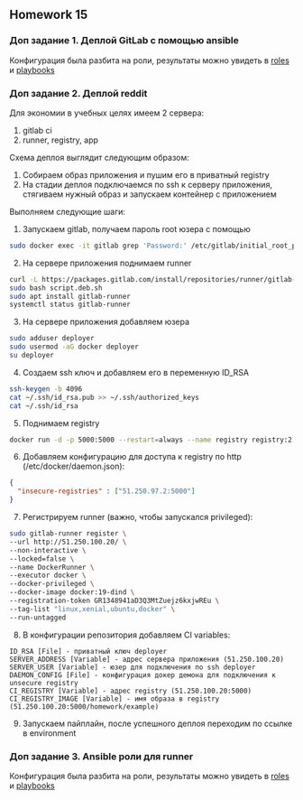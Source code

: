 ## Homework 15


### Доп задание 1. Деплой GitLab с помощью ansible

Конфигурация была разбита на роли, результаты можно увидеть в [roles](infra/ansible/roles) и [playbooks](infra/ansible/playbooks)



### Доп задание 2. Деплой reddit

Для экономии в учебных целях имеем 2 сервера:
1. gitlab ci
2. runner, registry, app

Схема деплоя выглядит следующим образом:
1. Собираем образ приложения и пушим его в приватный registry
2. На стадии деплоя подключаемся по ssh к серверу приложения, стягиваем нужный образ и запускаем контейнер с приложением

Выполняем следующие шаги:

1. Запускаем gitlab, получаем пароль root юзера с помощью
```bash
sudo docker exec -it gitlab grep 'Password:' /etc/gitlab/initial_root_password
```
2. На сервере приложения поднимаем runner
```bash
curl -L https://packages.gitlab.com/install/repositories/runner/gitlab-runner/script.deb.sh > script.deb.sh
sudo bash script.deb.sh
sudo apt install gitlab-runner
systemctl status gitlab-runner
```
3. На сервере приложения добавляем юзера
```bash
sudo adduser deployer
sudo usermod -aG docker deployer
su deployer
```
4. Создаем ssh ключ и добавляем его в переменную ID_RSA
```bash
ssh-keygen -b 4096
cat ~/.ssh/id_rsa.pub >> ~/.ssh/authorized_keys
cat ~/.ssh/id_rsa
```
5. Поднимаем registry
```bash
docker run -d -p 5000:5000 --restart=always --name registry registry:2
```
6. Добавляем конфигурацию для доступа к registry по http (/etc/docker/daemon.json):
```json
{
  "insecure-registries" : ["51.250.97.2:5000"]
}
```
7. Регистрируем runner (важно, чтобы запускался privileged):
```bash
sudo gitlab-runner register \
--url http://51.250.100.20/ \
--non-interactive \
--locked=false \
--name DockerRunner \
--executor docker \
--docker-privileged \
--docker-image docker:19-dind \
--registration-token GR1348941aD3Q3MtZuejz6kxjwREu \
--tag-list "linux,xenial,ubuntu,docker" \
--run-untagged
```
8. В конфигурации репозитория добавляем CI variables:
```
ID_RSA [File] - приватный ключ deployer
SERVER_ADDRESS [Variable] - адрес сервера приложения (51.250.100.20)
SERVER_USER [Variable] - юзер для подключения по ssh deployer
DAEMON_CONFIG [File] - конфигурация докер демона для подключения к unsecure registry
CI_REGISTRY [Variable] - адрес registry (51.250.100.20:5000)
CI_REGISTRY_IMAGE [Variable] - имя образа в registry (51.250.100.20:5000/homework/example)
```
9. Запускаем пайплайн, после успешного деплоя переходим по ссылке в environment


### Доп задание 3. Ansible роли для runner

Конфигурация была разбита на роли, результаты можно увидеть в [roles](infra/ansible/roles) и [playbooks](infra/ansible/playbooks)
